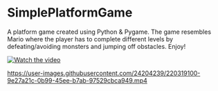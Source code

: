 # SimplePlatformGame
A platform game created using Python & Pygame. The game resembles Mario where the player has to complete different levels by defeating/avoiding monsters and jumping off obstacles. Enjoy!

[![Watch the video](https://img.youtube.com/vi/Lqpb6LH7sFM/maxresdefault.jpg)](https://youtu.be/Lqpb6LH7sFM)


https://user-images.githubusercontent.com/24204239/220319100-9e27a21c-0b99-45ee-b7ab-97529cbca949.mp4

